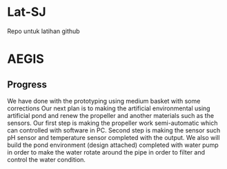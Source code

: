 # Lat-SJ
Repo untuk latihan github

# AEGIS

## Progress

We have done with the prototyping using medium basket with some corrections
Our next plan is to making the artificial environmental using artificial pond and renew the propeller and another materials such as the sensors. Our first step is making the propeller work semi-automatic which can controlled with software in PC. Second step is making the sensor such pH sensor and temperature sensor completed with the output. 
We also will build the pond environment (design attached) completed with water pump in order to make the water rotate around the pipe in order to filter and control the water condition. 
